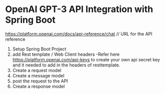  
# OpenAI GPT-3 API Integration with Spring Boot
https://platform.openai.com/docs/api-reference/chat // URL for the API reference

1. Setup Spring Boot Project
2. add Rest template / Web Client headers -Refer here  https://platform.openai.com/api-keys to create your own api secret key and it needed to add in the headers of resttemplate.
3. Create a request model 
4. Create a message model 
5. post the request to the API
6. Create a response model
